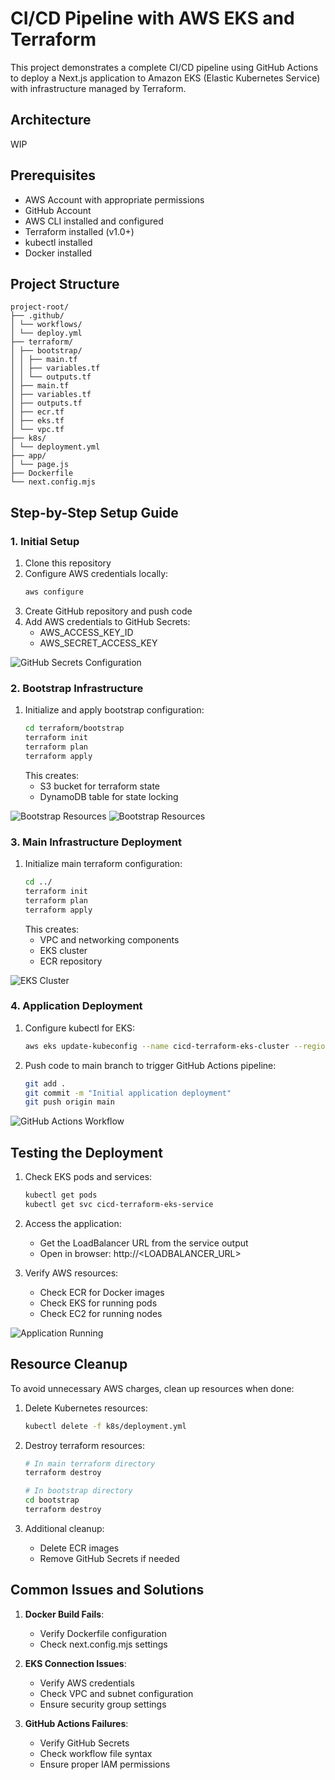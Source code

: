 # CI/CD Pipeline with AWS EKS and Terraform

This project demonstrates a complete CI/CD pipeline using GitHub Actions to deploy a Next.js application to Amazon EKS (Elastic Kubernetes Service) with infrastructure managed by Terraform.

## Architecture
WIP

## Prerequisites

- AWS Account with appropriate permissions
- GitHub Account
- AWS CLI installed and configured
- Terraform installed (v1.0+)
- kubectl installed
- Docker installed

## Project Structure
```
project-root/
├── .github/
│ └── workflows/
│ └── deploy.yml
├── terraform/
│ ├── bootstrap/
│ │ ├── main.tf
│ │ ├── variables.tf
│ │ └── outputs.tf
│ ├── main.tf
│ ├── variables.tf
│ ├── outputs.tf
│ ├── ecr.tf
│ ├── eks.tf
│ └── vpc.tf
├── k8s/
│ └── deployment.yml
├── app/
│ └── page.js
├── Dockerfile
└── next.config.mjs
```

## Step-by-Step Setup Guide

### 1. Initial Setup

1. Clone this repository
2. Configure AWS credentials locally:
   ```bash
   aws configure
   ```
3. Create GitHub repository and push code
4. Add AWS credentials to GitHub Secrets:
   - AWS_ACCESS_KEY_ID
   - AWS_SECRET_ACCESS_KEY

![GitHub Secrets Configuration](docs/images/github-secrets.png)

### 2. Bootstrap Infrastructure

1. Initialize and apply bootstrap configuration:
   ```bash
   cd terraform/bootstrap
   terraform init
   terraform plan
   terraform apply
   ```
   This creates:
   - S3 bucket for terraform state
   - DynamoDB table for state locking

![Bootstrap Resources](docs/images/s3-screenshot.png)
![Bootstrap Resources](docs/images/dynamodb-screenshot.png)

### 3. Main Infrastructure Deployment

1. Initialize main terraform configuration:
   ```bash
   cd ../
   terraform init
   terraform plan
   terraform apply
   ```
   This creates:
   - VPC and networking components
   - EKS cluster
   - ECR repository

![EKS Cluster](docs/images/eks-cluster.png)

### 4. Application Deployment

1. Configure kubectl for EKS:
   ```bash
   aws eks update-kubeconfig --name cicd-terraform-eks-cluster --region us-east-1
   ```

2. Push code to main branch to trigger GitHub Actions pipeline:
   ```bash
   git add .
   git commit -m "Initial application deployment"
   git push origin main
   ```

![GitHub Actions Workflow](docs/images/github-actions.png)

## Testing the Deployment

1. Check EKS pods and services:
   ```bash
   kubectl get pods
   kubectl get svc cicd-terraform-eks-service
   ```

2. Access the application:
   - Get the LoadBalancer URL from the service output
   - Open in browser: http://<LOADBALANCER_URL>

3. Verify AWS resources:
   - Check ECR for Docker images
   - Check EKS for running pods
   - Check EC2 for running nodes

![Application Running](docs/images/app-running.png)

## Resource Cleanup

To avoid unnecessary AWS charges, clean up resources when done:

1. Delete Kubernetes resources:
   ```bash
   kubectl delete -f k8s/deployment.yml
   ```

2. Destroy terraform resources:
   ```bash
   # In main terraform directory
   terraform destroy

   # In bootstrap directory
   cd bootstrap
   terraform destroy
   ```

3. Additional cleanup:
   - Delete ECR images
   - Remove GitHub Secrets if needed

## Common Issues and Solutions

1. **Docker Build Fails**:
   - Verify Dockerfile configuration
   - Check next.config.mjs settings

2. **EKS Connection Issues**:
   - Verify AWS credentials
   - Check VPC and subnet configuration
   - Ensure security group settings

3. **GitHub Actions Failures**:
   - Verify GitHub Secrets
   - Check workflow file syntax
   - Ensure proper IAM permissions

